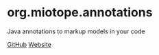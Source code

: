 org.miotope.annotations
=======================

Java annotations to markup models in your code

[GitHub](https://github.com/616c/org.miotope.annotations)
[Website](http://miotope.org)
